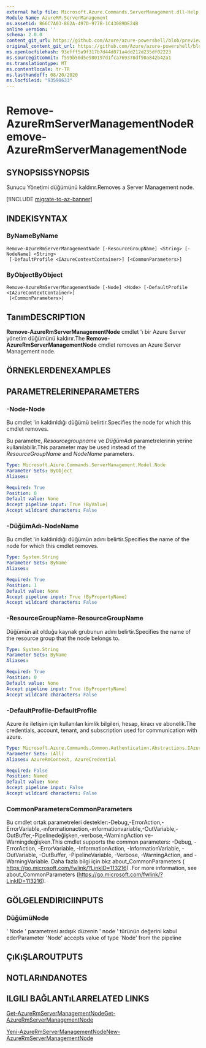 ```yaml
---
external help file: Microsoft.Azure.Commands.ServerManagement.dll-Help.xml
Module Name: AzureRM.ServerManagement
ms.assetid: B66C7A03-862A-497D-977B-1C43089DE24B
online version: ''
schema: 2.0.0
content_git_url: https://github.com/Azure/azure-powershell/blob/preview/src/ResourceManager/ServerManagement/Commands.ServerManagement/help/Remove-AzureRmServerManagementNode.md
original_content_git_url: https://github.com/Azure/azure-powershell/blob/preview/src/ResourceManager/ServerManagement/Commands.ServerManagement/help/Remove-AzureRmServerManagementNode.md
ms.openlocfilehash: 93efff5a9f317b7d44d071a4dd212d235df02223
ms.sourcegitcommit: f599b50d5e980197d1fca769378df90a842b42a1
ms.translationtype: MT
ms.contentlocale: tr-TR
ms.lasthandoff: 08/20/2020
ms.locfileid: "93590633"
---
```

# <span data-ttu-id="1827a-101">Remove-AzureRmServerManagementNode</span><span class="sxs-lookup"><span data-stu-id="1827a-101">Remove-AzureRmServerManagementNode</span></span>

## <span data-ttu-id="1827a-102">SYNOPSIS</span><span class="sxs-lookup"><span data-stu-id="1827a-102">SYNOPSIS</span></span>
<span data-ttu-id="1827a-103">Sunucu Yönetimi düğümünü kaldırır.</span><span class="sxs-lookup"><span data-stu-id="1827a-103">Removes a Server Management node.</span></span>

[!INCLUDE [migrate-to-az-banner](../../includes/migrate-to-az-banner.md)]

## <span data-ttu-id="1827a-104">INDEKI</span><span class="sxs-lookup"><span data-stu-id="1827a-104">SYNTAX</span></span>

### <span data-ttu-id="1827a-105">ByName</span><span class="sxs-lookup"><span data-stu-id="1827a-105">ByName</span></span>
```
Remove-AzureRmServerManagementNode [-ResourceGroupName] <String> [-NodeName] <String>
 [-DefaultProfile <IAzureContextContainer>] [<CommonParameters>]
```

### <span data-ttu-id="1827a-106">ByObject</span><span class="sxs-lookup"><span data-stu-id="1827a-106">ByObject</span></span>
```
Remove-AzureRmServerManagementNode [-Node] <Node> [-DefaultProfile <IAzureContextContainer>]
 [<CommonParameters>]
```

## <span data-ttu-id="1827a-107">Tanım</span><span class="sxs-lookup"><span data-stu-id="1827a-107">DESCRIPTION</span></span>
<span data-ttu-id="1827a-108">**Remove-AzureRmServerManagementNode** cmdlet 'ı bir Azure Server yönetim düğümünü kaldırır.</span><span class="sxs-lookup"><span data-stu-id="1827a-108">The **Remove-AzureRmServerManagementNode** cmdlet removes an Azure Server Management node.</span></span>

## <span data-ttu-id="1827a-109">ÖRNEKLERDEN</span><span class="sxs-lookup"><span data-stu-id="1827a-109">EXAMPLES</span></span>

## <span data-ttu-id="1827a-110">PARAMETRELERINE</span><span class="sxs-lookup"><span data-stu-id="1827a-110">PARAMETERS</span></span>

### <span data-ttu-id="1827a-111">-Node</span><span class="sxs-lookup"><span data-stu-id="1827a-111">-Node</span></span>
<span data-ttu-id="1827a-112">Bu cmdlet 'in kaldırıldığı düğümü belirtir.</span><span class="sxs-lookup"><span data-stu-id="1827a-112">Specifies the node for which this cmdlet removes.</span></span>

<span data-ttu-id="1827a-113">Bu parametre, *Resourcegroupname* ve *DüğümAdı* parametrelerinin yerine kullanılabilir.</span><span class="sxs-lookup"><span data-stu-id="1827a-113">This parameter may be used instead of the *ResourceGroupName* and *NodeName* parameters.</span></span>

```yaml
Type: Microsoft.Azure.Commands.ServerManagement.Model.Node
Parameter Sets: ByObject
Aliases: 

Required: True
Position: 0
Default value: None
Accept pipeline input: True (ByValue)
Accept wildcard characters: False
```

### <span data-ttu-id="1827a-114">-DüğümAdı</span><span class="sxs-lookup"><span data-stu-id="1827a-114">-NodeName</span></span>
<span data-ttu-id="1827a-115">Bu cmdlet 'in kaldırıldığı düğümün adını belirtir.</span><span class="sxs-lookup"><span data-stu-id="1827a-115">Specifies the name of the node for which this cmdlet removes.</span></span>

```yaml
Type: System.String
Parameter Sets: ByName
Aliases: 

Required: True
Position: 1
Default value: None
Accept pipeline input: True (ByPropertyName)
Accept wildcard characters: False
```

### <span data-ttu-id="1827a-116">-ResourceGroupName</span><span class="sxs-lookup"><span data-stu-id="1827a-116">-ResourceGroupName</span></span>
<span data-ttu-id="1827a-117">Düğümün ait olduğu kaynak grubunun adını belirtir.</span><span class="sxs-lookup"><span data-stu-id="1827a-117">Specifies the name of the resource group that the node belongs to.</span></span>

```yaml
Type: System.String
Parameter Sets: ByName
Aliases: 

Required: True
Position: 0
Default value: None
Accept pipeline input: True (ByPropertyName)
Accept wildcard characters: False
```

### <span data-ttu-id="1827a-118">-DefaultProfile</span><span class="sxs-lookup"><span data-stu-id="1827a-118">-DefaultProfile</span></span>
<span data-ttu-id="1827a-119">Azure ile iletişim için kullanılan kimlik bilgileri, hesap, kiracı ve abonelik.</span><span class="sxs-lookup"><span data-stu-id="1827a-119">The credentials, account, tenant, and subscription used for communication with azure.</span></span>

```yaml
Type: Microsoft.Azure.Commands.Common.Authentication.Abstractions.IAzureContextContainer
Parameter Sets: (All)
Aliases: AzureRmContext, AzureCredential

Required: False
Position: Named
Default value: None
Accept pipeline input: False
Accept wildcard characters: False
```

### <span data-ttu-id="1827a-120">CommonParameters</span><span class="sxs-lookup"><span data-stu-id="1827a-120">CommonParameters</span></span>
<span data-ttu-id="1827a-121">Bu cmdlet ortak parametreleri destekler:-Debug,-ErrorAction,-ErrorVariable,-ınformationaction,-ınformationvariable,-OutVariable,-OutBuffer,-Pipelinedeğişken,-verbose,-WarningAction ve-Warningdeğişken.</span><span class="sxs-lookup"><span data-stu-id="1827a-121">This cmdlet supports the common parameters: -Debug, -ErrorAction, -ErrorVariable, -InformationAction, -InformationVariable, -OutVariable, -OutBuffer, -PipelineVariable, -Verbose, -WarningAction, and -WarningVariable.</span></span> <span data-ttu-id="1827a-122">Daha fazla bilgi için bkz about_CommonParameters ( https://go.microsoft.com/fwlink/?LinkID=113216) .</span><span class="sxs-lookup"><span data-stu-id="1827a-122">For more information, see about_CommonParameters (https://go.microsoft.com/fwlink/?LinkID=113216).</span></span>

## <span data-ttu-id="1827a-123">GÖLGELENDIRICI</span><span class="sxs-lookup"><span data-stu-id="1827a-123">INPUTS</span></span>

### <span data-ttu-id="1827a-124">Düğümü</span><span class="sxs-lookup"><span data-stu-id="1827a-124">Node</span></span>
<span data-ttu-id="1827a-125">' Node ' parametresi ardışık düzenin ' node ' türünün değerini kabul eder</span><span class="sxs-lookup"><span data-stu-id="1827a-125">Parameter 'Node' accepts value of type 'Node' from the pipeline</span></span>

## <span data-ttu-id="1827a-126">ÇıKıŞLAR</span><span class="sxs-lookup"><span data-stu-id="1827a-126">OUTPUTS</span></span>

## <span data-ttu-id="1827a-127">NOTLARıNDA</span><span class="sxs-lookup"><span data-stu-id="1827a-127">NOTES</span></span>

## <span data-ttu-id="1827a-128">ILGILI BAĞLANTıLAR</span><span class="sxs-lookup"><span data-stu-id="1827a-128">RELATED LINKS</span></span>

[<span data-ttu-id="1827a-129">Get-AzureRmServerManagementNode</span><span class="sxs-lookup"><span data-stu-id="1827a-129">Get-AzureRmServerManagementNode</span></span>](./Get-AzureRmServerManagementNode.md)

[<span data-ttu-id="1827a-130">Yeni-AzureRmServerManagementNode</span><span class="sxs-lookup"><span data-stu-id="1827a-130">New-AzureRmServerManagementNode</span></span>](./New-AzureRmServerManagementNode.md)


